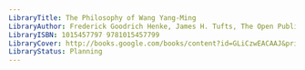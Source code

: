 ```yaml
---
LibraryTitle: The Philosophy of Wang Yang-Ming
LibraryAuthor: Frederick Goodrich Henke, James H. Tufts, The Open Publishing Co
LibraryISBN: 1015457797 9781015457799
LibraryCover: http://books.google.com/books/content?id=GLiCzwEACAAJ&printsec=frontcover&img=1&zoom=1&source=gbs_api
LibraryStatus: Planning
---
```

